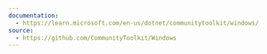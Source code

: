 ```yaml
---
documentation:
  - https://learn.microsoft.com/en-us/dotnet/communitytoolkit/windows/
source:
  - https://github.com/CommunityToolkit/Windows
---
```

